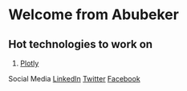 # Welcome from Abubeker

## Hot technologies to work on 

1. [Plotly](https://plotly.com/python/)

Social Media [LinkedIn](https://www.linkedin.com/in/muhammad-abubakar-ali-612166b7/) [Twitter](https://twitter.com/abubakarale) [Facebook](https://www.facebook.com/Abubakarbaig)

